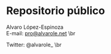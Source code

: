 # Repositorio público


Alvaro López-Espinoza \
E-mail: pro@alvarole.net \br

Twitter: @alvarole_ \br

